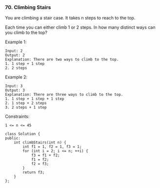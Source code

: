 ### 70. Climbing Stairs

You are climbing a stair case. It takes n steps to reach to the top.

Each time you can either climb 1 or 2 steps. In how many distinct ways can you climb to the top?

Example 1:

```
Input: 2
Output: 2
Explanation: There are two ways to climb to the top.
1. 1 step + 1 step
2. 2 steps
```

Example 2:

```
Input: 3
Output: 3
Explanation: There are three ways to climb to the top.
1. 1 step + 1 step + 1 step
2. 1 step + 2 steps
3. 2 steps + 1 step
```

Constraints:

```
1 <= n <= 45
```
```
class Solution {
public:
    int climbStairs(int n) {
        int f1 = 1, f2 = 1, f3 = 1;
        for (int i = 2; i <= n; ++i) {
            f3 = f1 + f2;
            f1 = f2;
            f2 = f3;
        }
        return f3;
    }
};
```